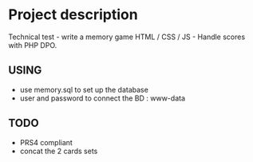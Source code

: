 # Project description
Technical test - write a memory game HTML / CSS / JS - Handle scores with PHP DPO.

## USING
- use memory.sql to set up the database
- user and password to connect the BD : www-data 

## TODO
- PRS4 compliant
- concat the 2 cards sets
